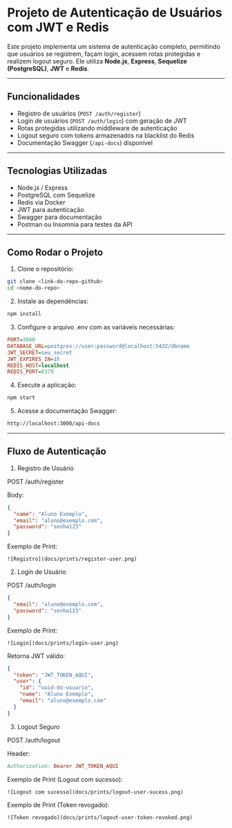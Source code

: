 # Projeto de Autenticação de Usuários com JWT e Redis

Este projeto implementa um sistema de autenticação completo, permitindo que usuários se registrem, façam login, acessem rotas protegidas e realizem logout seguro. Ele utiliza **Node.js**, **Express**, **Sequelize (PostgreSQL)**, **JWT** e **Redis**.

---

## Funcionalidades

- Registro de usuários (`POST /auth/register`)
- Login de usuários (`POST /auth/login`) com geração de JWT
- Rotas protegidas utilizando middleware de autenticação
- Logout seguro com tokens armazenados na blacklist do Redis
- Documentação Swagger (`/api-docs`) disponível

---

## Tecnologias Utilizadas

- Node.js / Express
- PostgreSQL com Sequelize
- Redis via Docker
- JWT para autenticação
- Swagger para documentação
- Postman ou Insomnia para testes da API

---

## Como Rodar o Projeto

1. Clone o repositório:

```bash
git clone <link-do-repo-github>
cd <nome-do-repo>
```
2. Instale as dependências:

```bash
npm install
```

3. Configure o arquivo .env com as variáveis necessárias:

```ini
PORT=3000
DATABASE_URL=postgres://user:password@localhost:5432/dbname
JWT_SECRET=seu_secret
JWT_EXPIRES_IN=1h
REDIS_HOST=localhost
REDIS_PORT=6379
```

4. Execute a aplicação:

```bash
npm start
```

5. Acesse a documentação Swagger:

```bash
http://localhost:3000/api-docs
```

---

## Fluxo de Autenticação

1. Registro de Usuário

POST /auth/register

Body:

```json
{
  "name": "Aluno Exemplo",
  "email": "aluno@exemplo.com",
  "password": "senha123"
}
```

Exemplo de Print:

```mardown
![Registro](docs/prints/register-user.png)
```

2. Login de Usuário

POST /auth/login

```json
{
  "email": "aluno@exemplo.com",
  "password": "senha123"
}
```

Exemplo de Print:

```mardown
![Login](docs/prints/login-user.png)
```

Retorna JWT válido:

```json
{
  "token": "JWT_TOKEN_AQUI",
  "user": {
    "id": "uuid-do-usuario",
    "name": "Aluno Exemplo",
    "email": "aluno@exemplo.com"
  }
}
```

3. Logout Seguro

POST /auth/logout

Header:

```makefile
Authorization: Bearer JWT_TOKEN_AQUI
```

Exemplo de Print (Logout com sucesso):

```mardown
![Logout com sucesso](docs/prints/logout-user-sucess.png)
```

Exemplo de Print (Token revogado):

```mardown
![Token revogado](docs/prints/logout-user-token-revoked.png)
```